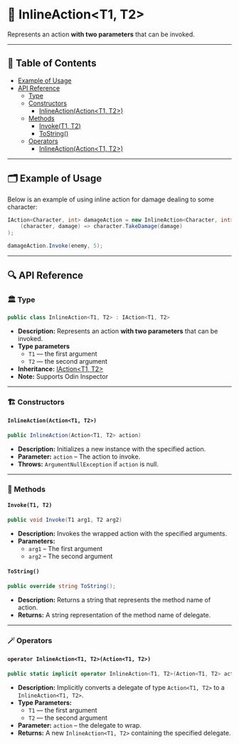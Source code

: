 # 🧩 InlineAction&lt;T1, T2&gt;

Represents an action <b>with two parameters</b> that can be invoked.

---

## 📑 Table of Contents

- [Example of Usage](#-example-of-usage)
- [API Reference](#-api-reference)
    - [Type](#-type)
    - [Constructors](#-constructors)
        - [InlineAction(Action\<T1, T2>)](#inlineactionactiont1-t2)
    - [Methods](#-methods)
        - [Invoke(T1, T2)](#invoket1-t2)
        - [ToString()](#tostring)
    - [Operators](#-operators)
        - [InlineAction(Action\<T1, T2>)](#operator-inlineactiont1-t2actiont1-t2)

---

## 🗂 Example of Usage

Below is an example of using inline action for damage dealing to some character:

```csharp
IAction<Character, int> damageAction = new InlineAction<Character, int>(
    (character, damage) => character.TakeDamage(damage)
);

damageAction.Invoke(enemy, 5);
```

---

## 🔍 API Reference

### 🏛️ Type <div id="-type"></div>

```csharp
public class InlineAction<T1, T2> : IAction<T1, T2>
```

- **Description:** Represents an action <b>with two parameters</b> that can be invoked.
- **Type parameters**
    - `T1` — the first argument
    - `T2` — the second argument
- **Inheritance:** [IAction&lt;T1, T2&gt;](IAction%602.md)
- **Note:** Supports Odin Inspector

---

### 🏗️ Constructors <div id="-constructors"></div>

#### `InlineAction(Action<T1, T2>)`

```csharp
public InlineAction(Action<T1, T2> action)
```

- **Description:** Initializes a new instance with the specified action.
- **Parameter:** `action` – The action to invoke.
- **Throws:** `ArgumentNullException` if `action` is null.

---

### 🏹 Methods

#### `Invoke(T1, T2)`

```csharp
public void Invoke(T1 arg1, T2 arg2)
```

- **Description:** Invokes the wrapped action with the specified arguments.
- **Parameters:**
    - `arg1` – The first argument
    - `arg2` – The second argument

#### `ToString()`

```csharp
public override string ToString();
```

- **Description:** Returns a string that represents the method name of action.
- **Returns:** A string representation of the method name of delegate.

---

### 🪄 Operators

#### `operator InlineAction<T1, T2>(Action<T1, T2>)`

```csharp
public static implicit operator InlineAction<T1, T2>(Action<T1, T2> action);
```

- **Description:** Implicitly converts a delegate of type `Action<T1, T2>` to a `InlineAction<T1, T2>`.
- **Type Parameters:**
    - `T1` — the first argument
    - `T2` — the second argument
- **Parameter:** `action` – the delegate to wrap.
- **Returns:** A new `InlineAction<T1, T2>` containing the specified delegate.